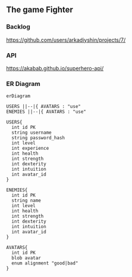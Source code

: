 ## The game Fighter 

### Backlog
https://github.com/users/arkadiyshin/projects/7/

### API 

https://akabab.github.io/superhero-api/

### ER Diagram

```mermaid
erDiagram

USERS ||--|{ AVATARS : "use"
ENEMIES ||--|{ AVATARS : "use"

USERS{
  int id PK
  string username
  string password_hash
  int level
  int experience
  int health
  int strength
  int dexterity
  int intuition
  int avatar_id
}

ENEMIES{
  int id PK
  string name
  int level
  int health
  int strength
  int dexterity
  int intuition
  int avatar_id
}

AVATARS{
  int id PK
  blob avatar
  enum alignment "good|bad"
}

```
